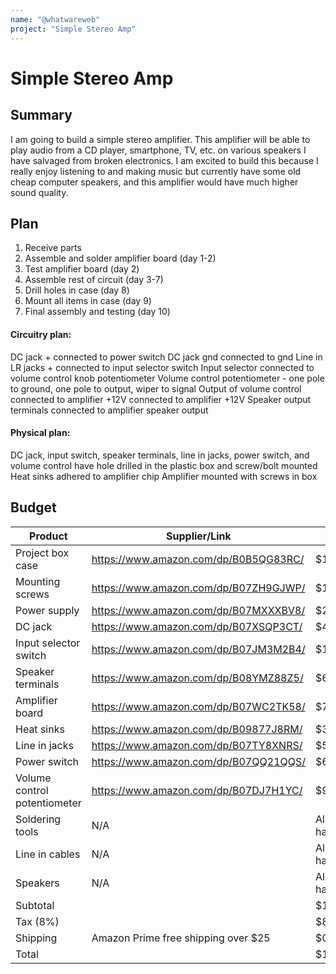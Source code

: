 ```yaml
---
name: "@whatwareweb"
project: "Simple Stereo Amp"
---
```


# Simple Stereo Amp

## Summary

I am going to build a simple stereo amplifier. This amplifier will be able to play audio from a CD player, smartphone, TV, etc. on various speakers I have salvaged from broken electronics. I am excited to build this because I really enjoy listening to and making music but currently have some old cheap computer speakers, and this amplifier would have much higher sound quality.


## Plan

1. Receive parts
2. Assemble and solder amplifier board (day 1-2)
3. Test amplifier board (day 2)
4. Assemble rest of circuit (day 3-7)
5. Drill holes in case (day 8)
6. Mount all items in case (day 9)
7. Final assembly and testing (day 10)

#### Circuitry plan:
DC jack + connected to power switch
DC jack gnd connected to gnd
Line in LR jacks + connected to input selector switch
Input selector connected to volume control knob potentiometer
Volume control potentiometer - one pole to ground, one pole to output, wiper to signal
Output of volume control connected to amplifier
+12V connected to amplifier +12V
Speaker output terminals connected to amplifier speaker output

#### Physical plan:

DC jack, input switch, speaker terminals, line in jacks, power switch, and volume control have hole drilled in the plastic box and screw/bolt mounted
Heat sinks adhered to amplifier chip
Amplifier mounted with screws in box


## Budget


| Product         | Supplier/Link                         | Cost   |
| --------------- | ------------------------------------- | ------ |
| Project box case| https://www.amazon.com/dp/B0B5QG83RC/ |  $15.99   |
| Mounting screws |  https://www.amazon.com/dp/B07ZH9GJWP/ |  $11.99  |
| Power supply |    https://www.amazon.com/dp/B07MXXXBV8/ | $20.99 |
| DC jack |  https://www.amazon.com/dp/B07XSQP3CT/ |  $4.88  |
| Input selector switch | https://www.amazon.com/dp/B07JM3M2B4/ |  $13.49  |
| Speaker terminals | https://www.amazon.com/dp/B08YMZ88Z5/ |  $6.39  |
| Amplifier board | https://www.amazon.com/dp/B07WC2TK58/ |  $7.09  |
| Heat sinks | https://www.amazon.com/dp/B09877J8RM/ |  $3.75  |
| Line in jacks | https://www.amazon.com/dp/B07TY8XNRS/ | $5.99 |
| Power switch | https://www.amazon.com/dp/B07QQ21QQS/ | $6.99 |
| Volume control potentiometer | https://www.amazon.com/dp/B07DJ7H1YC/ | $9.99 |
| Soldering tools | N/A | Already have |
| Line in cables | N/A | Already have |
| Speakers | N/A | Already have |
| Subtotal |  | $107.54 |
| Tax (8%) |  | $8.61 |
| Shipping | Amazon Prime free shipping over $25 | $0 |
| Total |  | $116.15 |
